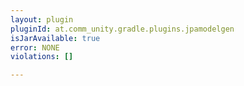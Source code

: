 ```yaml
---
layout: plugin
pluginId: at.comm_unity.gradle.plugins.jpamodelgen
isJarAvailable: true
error: NONE
violations: []

---
```

